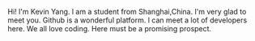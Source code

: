 Hi! l'm Kevin Yang.
l am a student from Shanghai,China. 
l'm very glad to meet you.
Github is a wonderful platform.
l can meet a lot of developers here.
We all love coding.
Here must be a promising prospect.
